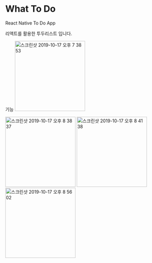 # What To Do
React Native To Do App

리액트를 활용한 투두리스트 입니다.

기능
<img width="220" alt="스크린샷 2019-10-17 오후 7 38 53" src="https://user-images.githubusercontent.com/53345714/82761549-38683f00-9e36-11ea-80a5-f5d6291f7121.png">

<img width="220" alt="스크린샷 2019-10-17 오후 8 38 37" src="https://user-images.githubusercontent.com/53345714/82762035-9185a200-9e39-11ea-9b29-d11cf5a7f92d.png">
<img width="220" alt="스크린샷 2019-10-17 오후 8 41 38" src="https://user-images.githubusercontent.com/53345714/82762038-964a5600-9e39-11ea-86fc-6c3462699fda.png">
<img width="220" alt="스크린샷 2019-10-17 오후 8 56 02" src="https://user-images.githubusercontent.com/53345714/82762040-98141980-9e39-11ea-9b49-57ab3f1c9447.png">
